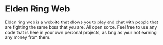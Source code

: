 # Elden Ring Web
Elden ring web is a website that allows you to play and chat with people that are fighting the same boss that you are.
All open sorce. Feel free to use any code that is here in your own personal projects, as long as your not earning any money from them.
